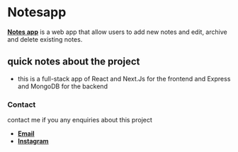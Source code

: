 # Notesapp

**[Notes app](https://note-apps-phi.vercel.app/)** is a web app that allow users to add new notes and edit, archive and delete existing notes.

## quick notes about the project

- this is a full-stack app of React and Next.Js for the frontend and Express and MongoDB for the backend

### Contact

contact me if you any enquiries about this project

- **[Email](mailto:alimoh0801@gmail.com)**
- **[Instagram](https://www.instagram.com/alymohamedll/)**
